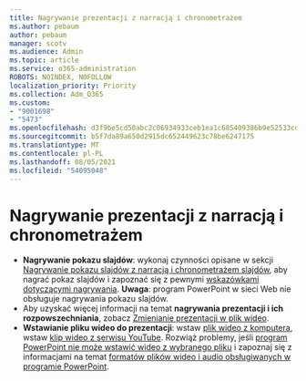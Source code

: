 ```yaml
---
title: Nagrywanie prezentacji z narracją i chronometrażem
ms.author: pebaum
author: pebaum
manager: scotv
ms.audience: Admin
ms.topic: article
ms.service: o365-administration
ROBOTS: NOINDEX, NOFOLLOW
localization_priority: Priority
ms.collection: Adm_O365
ms.custom:
- "9001698"
- "5473"
ms.openlocfilehash: d3f9be5cd50abc2c06934933ceb1ea1c685409386b9e52533cde3d55a4042e37
ms.sourcegitcommit: b5f7da89a650d2915dc652449623c78be6247175
ms.translationtype: MT
ms.contentlocale: pl-PL
ms.lasthandoff: 08/05/2021
ms.locfileid: "54095048"
---
```

# <a name="record-a-presentation-with-narration-and-timing"></a>Nagrywanie prezentacji z narracją i chronometrażem

- **Nagrywanie pokazu slajdów**: wykonaj czynności opisane w sekcji [Nagrywanie pokazu slajdów z narracją i chronometrażem slajdów](https://support.office.com/article/Record-a-slide-show-with-narration-and-slide-timings-0B9502C6-5F6C-40AE-B1E7-E47D8741161C), aby nagrać pokaz slajdów i zapoznać się z pewnymi [wskazówkami dotyczącymi nagrywania](https://support.office.com/article/Record-a-slide-show-with-narration-and-slide-timings-0B9502C6-5F6C-40AE-B1E7-E47D8741161C#OfficeVersion=Web).
**Uwaga**: program PowerPoint w sieci Web nie obsługuje nagrywania pokazu slajdów. 
- Aby uzyskać więcej informacji na temat **nagrywania prezentacji i ich rozpowszechniania**, zobacz [Zmienianie prezentacji w plik wideo](https://support.office.com/article/Turn-your-presentation-into-a-video-C140551F-CB37-4818-B5D4-3E30815C3E83).
- **Wstawianie pliku wideo do prezentacji**: wstaw [plik wideo z komputera](https://support.office.com/article/insert-and-play-a-video-file-from-your-computer-f3fcbd3e-5f86-4320-8aea-31bff480ed02), wstaw [klip wideo z serwisu YouTube](https://support.office.com/article/Insert-a-video-from-YouTube-or-another-site-8340ec69-4cee-4fe1-ab96-4849154bc6db).  Rozwiąż problemy, jeśli [program PowerPoint nie może wstawić wideo z wybranego pliku](https://support.office.com/article/PowerPoint-cannot-insert-a-video-from-the-selected-file-acd46430-9e0c-4dca-9484-19cf0afdde7c) i zapoznaj się z informacjami na temat [formatów plików wideo i audio obsługiwanych w programie PowerPoint](https://support.office.com/article/video-and-audio-file-formats-supported-in-powerpoint-d8b12450-26db-4c7b-a5c1-593d3418fb59).
